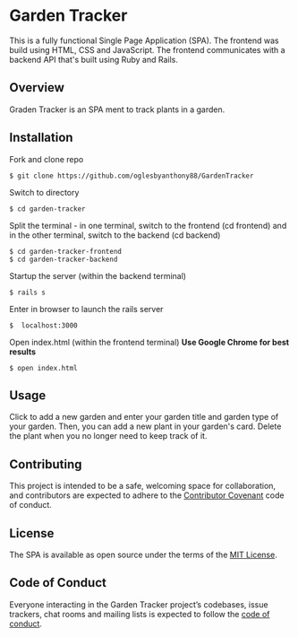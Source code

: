 # Garden Tracker

This is a fully functional Single Page Application (SPA). The frontend was build using HTML, CSS and JavaScript. The frontend communicates with a backend API that's built using Ruby and Rails.

## Overview

Graden Tracker is an SPA ment to track plants in a garden.

## Installation

Fork and clone repo

    $ git clone https://github.com/oglesbyanthony88/GardenTracker

Switch to directory

    $ cd garden-tracker

Split the terminal - in one terminal, switch to the frontend (cd frontend) and in the other terminal, switch to the backend (cd backend)

    $ cd garden-tracker-frontend
    $ cd garden-tracker-backend

Startup the server (within the backend terminal)

    $ rails s

Enter in browser to launch the rails server

    $  localhost:3000

Open index.html (within the frontend terminal) **Use Google Chrome for best results**

    $ open index.html

## Usage

Click to add a new garden and enter your garden title and garden type of your garden. Then, you can add a new plant in your garden's card. Delete the plant when you no longer need to keep track of it.

## Contributing

This project is intended to be a safe, welcoming space for collaboration, and contributors are expected to adhere to the [Contributor Covenant](http://contributor-covenant.org) code of conduct.

## License

The SPA is available as open source under the terms of the [MIT License](https://opensource.org/licenses/MIT).

## Code of Conduct

Everyone interacting in the Garden Tracker project’s codebases, issue trackers, chat rooms and mailing lists is expected to follow the [code of conduct](https://github.com/<AnnaWijetunga>/book_selector/blob/master/CODE_OF_CONDUCT.md).